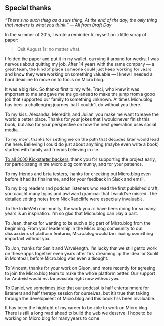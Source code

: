 ## Special thanks

_“There's no such thing as a sure thing. At the end of the day, the only thing that matters is what you think.” — Ali from Draft Day_

In the summer of 2015, I wrote a reminder to myself on a little scrap of paper:

> Quit August 1st no matter what.

I folded the paper and put it in my wallet, carrying it around for weeks. I was nervous about quitting my job. After 14 years with the same company — a great team, the kind of place someone could just keep working for years and know they were working on something valuable — I knew I needed a hard deadline to move on to focus on Micro.blog.

It was a big risk. So thanks first to my wife, Traci, who knew it was important to me and gave me the go-ahead to make the jump from a good job that supported our family to something unknown. At times Micro.blog has been a challenging journey that I couldn’t do without you there.

To my kids, Alexandra, Meredith, and Julian, you make me want to leave the world a better place. Thanks for your jokes that I would never finish this book, but also for your perspective on how the next generation uses social media.

To my mom, thanks for setting me on the path that decades later would lead me here. Believing I could do just about anything (maybe even write a book) started with family and friends believing in me.

[To all 3000 Kickstarter backers][1], thank you for supporting the project early, for participating in the Micro.blog community, and for your patience.

To my friends and beta testers, thanks for checking out Micro.blog even before it had its final name, and for your feedback in Slack and email.

To my blog readers and podcast listeners who read the first published draft, you caught many typos and awkward grammar that I would’ve missed. The detailed editing notes from Nick Radcliffe were especially invaluable.

To the IndieWeb community, the work you all have been doing for so many years is an inspiration. I'm so glad that Micro.blog can play a part.

To Jean, thanks for wanting to be such a big part of Micro.blog from the beginning. From your leadership in the Micro.blog community to our discussions of platform features, Micro.blog would be missing something important without you.

To Jon, thanks for Sunlit and Wavelength. I'm lucky that we still get to work on these apps together even years after first dreaming up the idea for Sunlit in Montreal, before Micro.blog was even a thought.

To Vincent, thanks for your work on Gluon, and more recently for agreeing to join the Micro.blog team to make the whole platform better. Our support for Android would not be possible right now without you.

To Daniel, we sometimes joke that our podcast is half entertainment for listeners and half therapy session for ourselves, but it’s true that talking through the development of Micro.blog and this book has been invaluable.

It has been the highlight of my career to be able to work on Micro.blog. There is still a long road ahead to build the web we deserve. I hope to be working on Micro.blog for many years to come.

[1]:	https://www.kickstarter.com/projects/manton/indie-microblogging-owning-your-short-form-writing